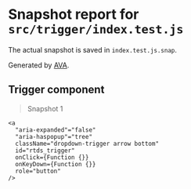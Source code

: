 # Snapshot report for `src/trigger/index.test.js`

The actual snapshot is saved in `index.test.js.snap`.

Generated by [AVA](https://avajs.dev).

## Trigger component

> Snapshot 1

    <a
      "aria-expanded"="false"
      "aria-haspopup"="tree"
      className="dropdown-trigger arrow bottom"
      id="rtds_trigger"
      onClick={Function {}}
      onKeyDown={Function {}}
      role="button"
    />
